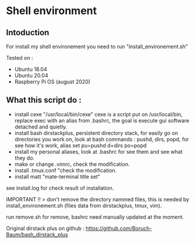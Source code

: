 # Shell environment 

## Intoduction 
For install my shell environement you need to run "install_environement.sh"

Tested on : 
* Ubuntu 18.04 
* Ubuntu 20.04 
* Raspberry Pi OS (august 2020)


## What this script do : 
* install cexe "/usr/local/bin/cexe" cexe is a script put on /usr/local/bin, replace exec with an alias from .bashrc, the goal is execute gui software detached and quietly. 
* install bash dirstackplus, persistent directory stack, for easily go on directories you work on, look at bash commands : pushd, dirs, popd, for see how it's work, alias set pu=pushd d=dirs po=popd 
* install my personal aliases, look at .bashrc for see them and see what they do.
* make or change .vimrc, check the modification.
* install .tmux.conf "check the modification.
* install matt "mate-terminal title set" 

see install.log for check result of installation.

IMPORTANT !! >  don't remove the directory nammed files, this is needed by install_environement.sh (files data from dirstackplus, tmux, vim). 

run remove.sh for remove, bashrc need manually updated at the moment. 

Original dirstack plus on github :
https://github.com/Boruch-Baum/bash_dirstack_plus

